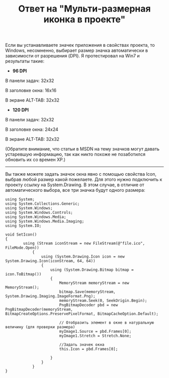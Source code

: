 ﻿---
title: "Ответ на \"Мульти-размерная иконка в проекте\""
se.owner.user_id: 240512
se.owner.display_name: "MSDN.WhiteKnight"
se.owner.link: "https://ru.stackoverflow.com/users/240512/msdn-whiteknight"
se.answer_id: 640887
se.question_id: 640657
se.post_type: answer
se.is_accepted: True
---
<p>Если вы устанавливаете значек приложения в свойствах проекта, то Windows, несомненно, выбирает размер значка автоматически в зависимости от разрешения (DPI). Я протестировал на Win7 и результаты такие:</p>

<ul>
<li><strong>96 DPI</strong></li>
</ul>

<p>В панели задач: 32x32</p>

<p>В заголовке окна: 16x16</p>

<p>В экране ALT-TAB: 32x32</p>

<ul>
<li><strong>120 DPI</strong></li>
</ul>

<p>В панели задач: 32x32</p>

<p>В заголовке окна: 24x24</p>

<p>В экране ALT-TAB: 32x32</p>

<p>(Обратите внимание, что статьи в MSDN на тему значков могут давать устаревшую информацию, так как никто похоже не позаботился обновить их со времен ХР.)</p>

<hr>

<p>Вы также можете задать значок окна явно с помощью свойства Icon, выбрав любой размер какой пожелаете. Для этого нужно подключить к проекту ссылку на System.Drawing. В этом случае, в отличие от автоматического выбора, все три значка будут одного размера:</p>

<pre><code>using System;
using System.Collections.Generic;
using System.Windows;
using System.Windows.Controls;
using System.Windows.Media;
using System.Windows.Media.Imaging;
using System.IO;

void SetIcon()
{
        using (Stream iconStream = new FileStream(@"file.ico", FileMode.Open))
            {
                using (System.Drawing.Icon icon = new System.Drawing.Icon(iconStream, 64, 64))
                {
                    using (System.Drawing.Bitmap bitmap = icon.ToBitmap())
                    {
                        MemoryStream memoryStream = new MemoryStream();
                        bitmap.Save(memoryStream, System.Drawing.Imaging.ImageFormat.Png);
                        memoryStream.Seek(0, SeekOrigin.Begin);
                        PngBitmapDecoder pbd = new PngBitmapDecoder(memoryStream, BitmapCreateOptions.PreservePixelFormat, BitmapCacheOption.Default);

                        // Отобразить элемент в окне в натуральную величину (для проверки размера)                        
                        myImage1.Source = pbd.Frames[0];
                        myImage1.Stretch = Stretch.None;

                        //Задать значек окна
                        this.Icon = pbd.Frames[0];

                    }
                }
            }
}
</code></pre>
